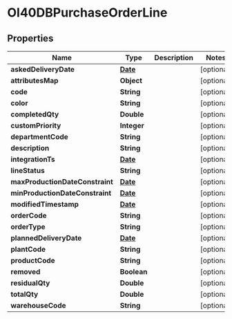 
# OI40DBPurchaseOrderLine

## Properties
Name | Type | Description | Notes
------------ | ------------- | ------------- | -------------
**askedDeliveryDate** | [**Date**](Date.md) |  |  [optional]
**attributesMap** | **Object** |  |  [optional]
**code** | **String** |  |  [optional]
**color** | **String** |  |  [optional]
**completedQty** | **Double** |  |  [optional]
**customPriority** | **Integer** |  |  [optional]
**departmentCode** | **String** |  |  [optional]
**description** | **String** |  |  [optional]
**integrationTs** | [**Date**](Date.md) |  |  [optional]
**lineStatus** | **String** |  |  [optional]
**maxProductionDateConstraint** | [**Date**](Date.md) |  |  [optional]
**minProductionDateConstraint** | [**Date**](Date.md) |  |  [optional]
**modifiedTimestamp** | [**Date**](Date.md) |  |  [optional]
**orderCode** | **String** |  |  [optional]
**orderType** | **String** |  |  [optional]
**plannedDeliveryDate** | [**Date**](Date.md) |  |  [optional]
**plantCode** | **String** |  |  [optional]
**productCode** | **String** |  |  [optional]
**removed** | **Boolean** |  |  [optional]
**residualQty** | **Double** |  |  [optional]
**totalQty** | **Double** |  |  [optional]
**warehouseCode** | **String** |  |  [optional]



